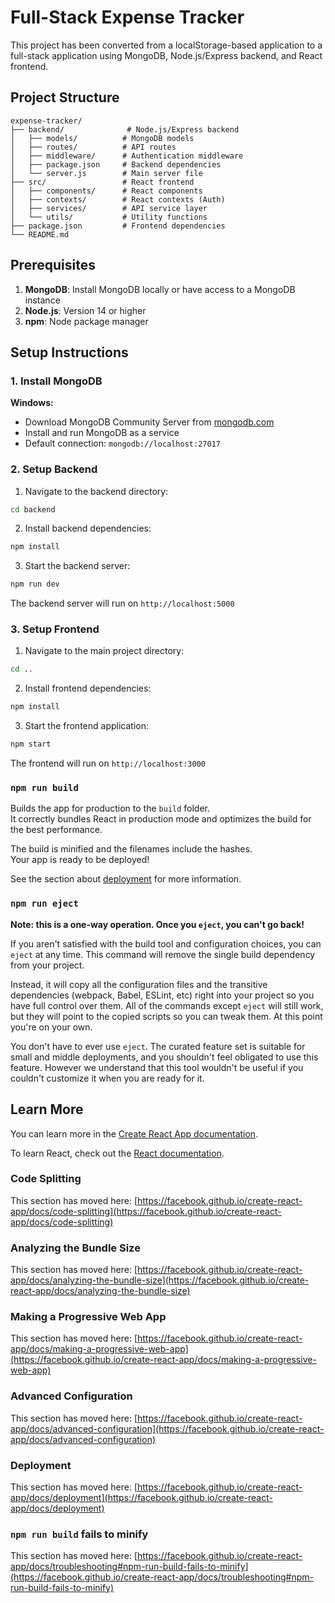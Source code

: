 # Full-Stack Expense Tracker

This project has been converted from a localStorage-based application to a full-stack application using MongoDB, Node.js/Express backend, and React frontend.

## Project Structure

```
expense-tracker/
├── backend/              # Node.js/Express backend
│   ├── models/          # MongoDB models
│   ├── routes/          # API routes
│   ├── middleware/      # Authentication middleware
│   ├── package.json     # Backend dependencies
│   └── server.js        # Main server file
├── src/                 # React frontend
│   ├── components/      # React components
│   ├── contexts/        # React contexts (Auth)
│   ├── services/        # API service layer
│   └── utils/           # Utility functions
├── package.json         # Frontend dependencies
└── README.md
```

## Prerequisites

1. **MongoDB**: Install MongoDB locally or have access to a MongoDB instance
2. **Node.js**: Version 14 or higher
3. **npm**: Node package manager

## Setup Instructions

### 1. Install MongoDB

**Windows:**
- Download MongoDB Community Server from [mongodb.com](https://www.mongodb.com/try/download/community)
- Install and run MongoDB as a service
- Default connection: `mongodb://localhost:27017`

### 2. Setup Backend

1. Navigate to the backend directory:
```bash
cd backend
```

2. Install backend dependencies:
```bash
npm install
```

3. Start the backend server:
```bash
npm run dev
```

The backend server will run on `http://localhost:5000`

### 3. Setup Frontend

1. Navigate to the main project directory:
```bash
cd ..
```

2. Install frontend dependencies:
```bash
npm install
```

3. Start the frontend application:
```bash
npm start
```

The frontend will run on `http://localhost:3000`

### `npm run build`

Builds the app for production to the `build` folder.\
It correctly bundles React in production mode and optimizes the build for the best performance.

The build is minified and the filenames include the hashes.\
Your app is ready to be deployed!

See the section about [deployment](https://facebook.github.io/create-react-app/docs/deployment) for more information.

### `npm run eject`

**Note: this is a one-way operation. Once you `eject`, you can't go back!**

If you aren't satisfied with the build tool and configuration choices, you can `eject` at any time. This command will remove the single build dependency from your project.

Instead, it will copy all the configuration files and the transitive dependencies (webpack, Babel, ESLint, etc) right into your project so you have full control over them. All of the commands except `eject` will still work, but they will point to the copied scripts so you can tweak them. At this point you're on your own.

You don't have to ever use `eject`. The curated feature set is suitable for small and middle deployments, and you shouldn't feel obligated to use this feature. However we understand that this tool wouldn't be useful if you couldn't customize it when you are ready for it.

## Learn More

You can learn more in the [Create React App documentation](https://facebook.github.io/create-react-app/docs/getting-started).

To learn React, check out the [React documentation](https://reactjs.org/).

### Code Splitting

This section has moved here: [https://facebook.github.io/create-react-app/docs/code-splitting](https://facebook.github.io/create-react-app/docs/code-splitting)

### Analyzing the Bundle Size

This section has moved here: [https://facebook.github.io/create-react-app/docs/analyzing-the-bundle-size](https://facebook.github.io/create-react-app/docs/analyzing-the-bundle-size)

### Making a Progressive Web App

This section has moved here: [https://facebook.github.io/create-react-app/docs/making-a-progressive-web-app](https://facebook.github.io/create-react-app/docs/making-a-progressive-web-app)

### Advanced Configuration

This section has moved here: [https://facebook.github.io/create-react-app/docs/advanced-configuration](https://facebook.github.io/create-react-app/docs/advanced-configuration)

### Deployment

This section has moved here: [https://facebook.github.io/create-react-app/docs/deployment](https://facebook.github.io/create-react-app/docs/deployment)

### `npm run build` fails to minify

This section has moved here: [https://facebook.github.io/create-react-app/docs/troubleshooting#npm-run-build-fails-to-minify](https://facebook.github.io/create-react-app/docs/troubleshooting#npm-run-build-fails-to-minify)
